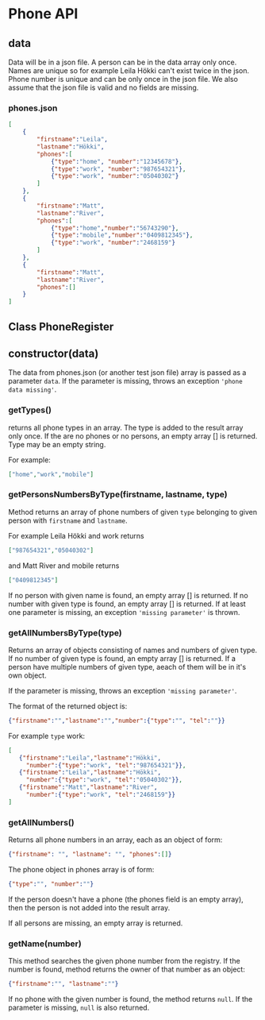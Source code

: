 # Phone API

## data
Data will be in a json file. A person can be in the data array only once. Names are unique so for example Leila Hökki can't exist twice in the json. Phone number is unique and can be only once in the json file. We also assume that the json file is valid and no fields are missing.

### phones.json

```json
[
    {
        "firstname":"Leila",
        "lastname":"Hökki",
        "phones":[
            {"type":"home", "number":"12345678"},
            {"type":"work", "number":"987654321"},
            {"type":"work", "number":"05040302"}
        ]
    },
    {
        "firstname":"Matt",
        "lastname":"River",
        "phones":[
            {"type":"home","number":"56743290"},
            {"type":"mobile","number":"0409812345"},
            {"type":"work", "number":"2468159"}
        ]
    },
    {
        "firstname":"Matt",
        "lastname":"River",
        "phones":[]
    }
]
```

## Class PhoneRegister

## **constructor(data)**

The data from phones.json (or another test json file) array is passed as a parameter `data`. If the parameter is missing, throws an exception `'phone data missing'`.

### **getTypes()**

returns all phone types in an array. The type is added to the result array only once. If the are no phones or no persons, an empty array [] is returned. Type may be an empty string.

For example:

```json
["home","work","mobile"]
```

### **getPersonsNumbersByType(firstname, lastname, type)**

Method returns an array of phone numbers of given `type` belonging to given person with `firstname` and `lastname`.

For example Leila Hökki and work returns
```json
["987654321","05040302"]
```

and Matt River and mobile returns
```json
["0409812345"]
```

If  no person with given name is found, an empty array [] is returned.
If no number with given type is found, an empty array [] is returned.
If at least one parameter is missing, an exception `'missing parameter'` is thrown.

### **getAllNumbersByType(type)**

Returns an array of objects consisting of names and numbers of given type. If no number of given type is found, an empty array [] is returned. If a person have multiple numbers of given type, aeach of them will be in it's own object.

If the parameter is missing, throws an exception `'missing parameter'`.

The format of the returned object is:

```json
{"firstname":"","lastname":"","number":{"type":"", "tel":""}}
```

For example `type` work:

```json
[
   {"firstname":"Leila","lastname":"Hökki",
     "number":{"type":"work", "tel":"987654321"}},
   {"firstname":"Leila","lastname":"Hökki",
     "number":{"type":"work", "tel":"05040302"}},
   {"firstname":"Matt","lastname":"River",
     "number":{"type":"work", "tel":"2468159"}}
]
```

### **getAllNumbers()**

Returns all phone numbers in an array, each as an object of form:
```json
{"firstname": "", "lastname": "", "phones":[]}
```
The phone object in phones array is of form:
```json
{"type":"", "number":""}
```

If the person doesn't have a phone (the phones field is an empty array), then the person is not added into the result array.

If all persons are missing, an empty array is returned.


### **getName(number)**

This method searches the given phone number from the registry. If the number is found, method returns the owner of that number as an object:

```json
{"firstname":"", "lastname":""}
```
If no phone with the given number is found, the method returns `null`.
If the parameter is missing, `null` is also returned.